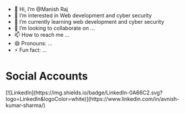 - 👋 Hi, I’m @Manish Raj
- 👀 I’m interested in Web development and cyber security 
- 🌱 I’m currently learning web development and cyber security 
- 💞️ I’m looking to collaborate on ...
- 📫 How to reach me ...
- 😄 Pronouns: ...
- ⚡ Fun fact: ...

<!---
Mani-x-sh/Mani-x-sh is a ✨ special ✨ repository because its `README.md` (this file) appears on your GitHub profile.
You can click the Preview link to take a look at your changes.
--->
<h1>Social Accounts</h1>
[![LinkedIn](https://img.shields.io/badge/LinkedIn-0A66C2.svg?logo=LinkedIn&logoColor=white)](https://www.linkedin.com/in/avnish-kumar-sharma/)
